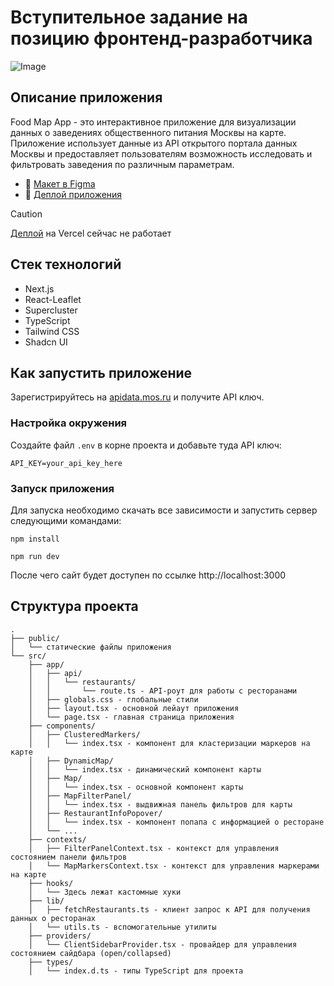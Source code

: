 # Вступительное задание на позицию фронтенд-разработчика
![Image](https://github.com/user-attachments/assets/d9c5d7c9-2679-445a-97f9-9d6428a7f69f)

## Описание приложения
Food Map App - это интерактивное приложение для визуализации данных о заведениях общественного питания Москвы на карте. Приложение использует данные из API открытого портала данных Москвы и предоставляет пользователям возможность исследовать и фильтровать заведения по различным параметрам.

- 🎨 [Макет в Figma](https://www.figma.com/design/3Tkqh53l3bOmyOPK8SnPE4/Food-Map?node-id=0-1&t=aSJQE0jXSXVYGHaA-1)
- 🚀 [Деплой приложения](http://94.126.206.7:3000/)
> [!CAUTION]
> [Деплой](https://nextjs-food-map.vercel.app/) на Vercel сейчас не работает

## Стек технологий
- Next.js
- React-Leaflet
- Supercluster
- TypeScript
- Tailwind CSS
- Shadcn UI
  
## Как запустить приложение
Зарегистрируйтесь на [apidata.mos.ru](https://apidata.mos.ru) и получите API ключ.

### Настройка окружения 
Создайте файл `.env` в корне проекта и добавьте туда API ключ:

```API_KEY=your_api_key_here```

### Запуск приложения 
Для запуска необходимо скачать все зависимости и запустить сервер следующими командами:

```npm install```

```npm run dev```

После чего сайт будет доступен по ссылке http://localhost:3000

## Структура проекта
```
.
├── public/
│   └── статические файлы приложения
└── src/
    ├── app/
    │   ├── api/
    │   │   └── restaurants/
    │   │       └── route.ts - API-роут для работы с ресторанами
    │   ├── globals.css - глобальные стили
    │   ├── layout.tsx - основной лейаут приложения
    │   └── page.tsx - главная страница приложения
    ├── components/
    │   ├── ClusteredMarkers/
    │   │   └── index.tsx - компонент для кластеризации маркеров на карте
    │   ├── DynamicMap/
    │   │   └── index.tsx - динамический компонент карты
    │   ├── Map/
    │   │   └── index.tsx - основной компонент карты
    │   ├── MapFilterPanel/
    │   │   └── index.tsx - выдвижная панель фильтров для карты
    │   ├── RestaurantInfoPopover/
    │   │   └── index.tsx - компонент попапа с информацией о ресторане
    │   └── ...
    ├── contexts/
    │   ├── FilterPanelContext.tsx - контекст для управления состоянием панели фильтров
    │   └── MapMarkersContext.tsx - контекст для управления маркерами на карте
    ├── hooks/
    │   └── Здесь лежат кастомные хуки
    ├── lib/
    │   ├── fetchRestaurants.ts - клиент запрос к API для получения данных о ресторанах
    │   └── utils.ts - вспомогательные утилиты
    ├── providers/
    │   └── ClientSidebarProvider.tsx - провайдер для управления состоянием сайдбара (open/collapsed)
    ├── types/
    │   └── index.d.ts - типы TypeScript для проекта
 
```

